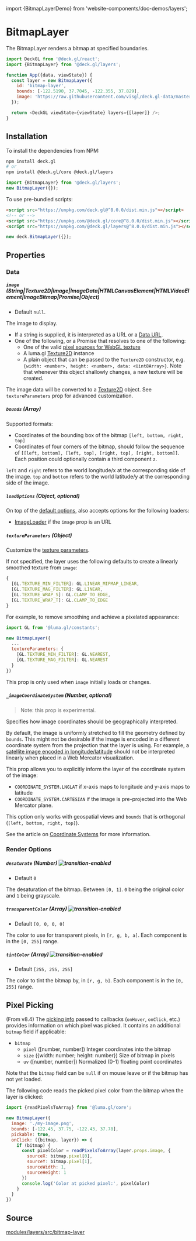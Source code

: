 import {BitmapLayerDemo} from 'website-components/doc-demos/layers';

<BitmapLayerDemo />

# BitmapLayer

The BitmapLayer renders a bitmap at specified boundaries.

```js
import DeckGL from '@deck.gl/react';
import {BitmapLayer} from '@deck.gl/layers';

function App({data, viewState}) {
  const layer = new BitmapLayer({
    id: 'bitmap-layer',
    bounds: [-122.5190, 37.7045, -122.355, 37.829],
    image: 'https://raw.githubusercontent.com/visgl/deck.gl-data/master/website/sf-districts.png'
  });

  return <DeckGL viewState={viewState} layers={[layer]} />;
}
```


## Installation

To install the dependencies from NPM:

```bash
npm install deck.gl
# or
npm install @deck.gl/core @deck.gl/layers
```

```js
import {BitmapLayer} from '@deck.gl/layers';
new BitmapLayer({});
```

To use pre-bundled scripts:

```html
<script src="https://unpkg.com/deck.gl@^8.0.0/dist.min.js"></script>
<!-- or -->
<script src="https://unpkg.com/@deck.gl/core@^8.0.0/dist.min.js"></script>
<script src="https://unpkg.com/@deck.gl/layers@^8.0.0/dist.min.js"></script>
```

```js
new deck.BitmapLayer({});
```


## Properties

### Data

##### `image` (String|Texture2D|Image|ImageData|HTMLCanvasElement|HTMLVideoElement|ImageBitmap|Promise|Object)

- Default `null`.

The image to display.

- If a string is supplied, it is interpreted as a URL or a [Data URL](https://developer.mozilla.org/en-US/docs/Web/HTTP/Basics_of_HTTP/Data_URIs).
- One of the following, or a Promise that resolves to one of the following:
  + One of the valid [pixel sources for WebGL texture](https://developer.mozilla.org/en-US/docs/Web/API/WebGLRenderingContext/texImage2D)
  + A luma.gl [Texture2D](https://github.com/visgl/luma.gl/blob/8.5-release/modules/webgl/docs/api-reference/texture-2d.md) instance
  + A plain object that can be passed to the `Texture2D` constructor, e.g. `{width: <number>, height: <number>, data: <Uint8Array>}`. Note that whenever this object shallowly changes, a new texture will be created.

The image data will be converted to a [Texture2D](https://github.com/visgl/luma.gl/blob/8.5-release/modules/webgl/docs/api-reference/texture-2d.md) object. See `textureParameters` prop for advanced customization.

##### `bounds` (Array)

Supported formats:

- Coordinates of the bounding box of the bitmap `[left, bottom, right, top]`
- Coordinates of four corners of the bitmap, should follow the sequence of `[[left, bottom], [left, top], [right, top], [right, bottom]]`. Each position could optionally contain a third component `z`.

`left` and `right` refers to the world longitude/x at the corresponding side of the image.
`top` and `bottom` refers to the world latitude/y at the corresponding side of the image.

##### `loadOptions` (Object, optional)

On top of the [default options](/docs/api-reference/core/layer.md#loadoptions), also accepts options for the following loaders:

- [ImageLoader](https://loaders.gl/modules/images/docs/api-reference/image-loader) if the `image` prop is an URL

##### `textureParameters` (Object)

Customize the [texture parameters](https://developer.mozilla.org/en-US/docs/Web/API/WebGLRenderingContext/texParameter).

If not specified, the layer uses the following defaults to create a linearly smoothed texture from `image`:

```js
{
  [GL.TEXTURE_MIN_FILTER]: GL.LINEAR_MIPMAP_LINEAR,
  [GL.TEXTURE_MAG_FILTER]: GL.LINEAR,
  [GL.TEXTURE_WRAP_S]: GL.CLAMP_TO_EDGE,
  [GL.TEXTURE_WRAP_T]: GL.CLAMP_TO_EDGE
}
```

For example, to remove smoothing and achieve a pixelated appearance:

```js
import GL from '@luma.gl/constants';

new BitmapLayer({
  ...
  textureParameters: {
    [GL.TEXTURE_MIN_FILTER]: GL.NEAREST,
    [GL.TEXTURE_MAG_FILTER]: GL.NEAREST
  }
})
```

This prop is only used when `image` initially loads or changes.

##### `_imageCoordinateSystem` (Number, optional)

> Note: this prop is experimental.

Specifies how image coordinates should be geographically interpreted.

By default, the image is uniformly stretched to fill the geometry defined by `bounds`. This might not be desirable if the image is encoded in a different coordinate system from the projection that the layer is using. For example, a [satellite image encoded in longitude/latitude](https://en.wikipedia.org/wiki/File:Whole_world_-_land_and_oceans_12000.jpg) should not be interpreted linearly when placed in a Web Mercator visualization.

This prop allows you to explicitly inform the layer of the coordinate system of the image:

- `COORDINATE_SYSTEM.LNGLAT` if x-axis maps to longitude and y-axis maps to latitude
- `COORDINATE_SYSTEM.CARTESIAN` if the image is pre-projected into the Web Mercator plane.

This option only works with geospatial views and `bounds` that is orthogonal (`[left, bottom, right, top]`).

See the article on [Coordinate Systems](/docs/developer-guide/coordinate-systems.md) for more information.


### Render Options

##### `desaturate` (Number) ![transition-enabled](https://img.shields.io/badge/transition-enabled-green.svg?style=flat-square")

- Default `0`

The desaturation of the bitmap. Between `[0, 1]`. `0` being the original color and `1` being grayscale.

##### `transparentColor` (Array) ![transition-enabled](https://img.shields.io/badge/transition-enabled-green.svg?style=flat-square")

- Default `[0, 0, 0, 0]`

The color to use for transparent pixels, in `[r, g, b, a]`. Each component is in the `[0, 255]` range.

##### `tintColor` (Array) ![transition-enabled](https://img.shields.io/badge/transition-enabled-green.svg?style=flat-square")

- Default `[255, 255, 255]`

The color to tint the bitmap by, in `[r, g, b]`. Each component is in the `[0, 255]` range.

## Pixel Picking

(From v8.4) The [picking info](/docs/developer-guide/interactivity.md#the-picking-info-object) passed to callbacks (`onHover`, `onClick`, etc.) provides information on which pixel was picked. It contains an additional `bitmap` field if applicable:

- `bitmap`
  + `pixel` ([number, number])  Integer coordinates into the bitmap
  + `size` ({width: number; height: number})  Size of bitmap in pixels
  + `uv` ([number, number]) Normalized (0-1) floating point coordinates

Note that the `bitmap` field can be `null` if on mouse leave or if the bitmap has not yet loaded.

The following code reads the picked pixel color from the bitmap when the layer is clicked:

```js
import {readPixelsToArray} from '@luma.gl/core';

new BitmapLayer({
  image: './my-image.png',
  bounds: [-122.45, 37.75, -122.43, 37.78],
  pickable: true,
  onClick: ({bitmap, layer}) => {
    if (bitmap) {
      const pixelColor = readPixelsToArray(layer.props.image, {
        sourceX: bitmap.pixel[0],
        sourceY: bitmap.pixel[1],
        sourceWidth: 1,
        sourceHeight: 1
      })
      console.log('Color at picked pixel:', pixelColor)
    }
  }
})
```

## Source

[modules/layers/src/bitmap-layer](https://github.com/visgl/deck.gl/tree/master/modules/layers/src/bitmap-layer)
